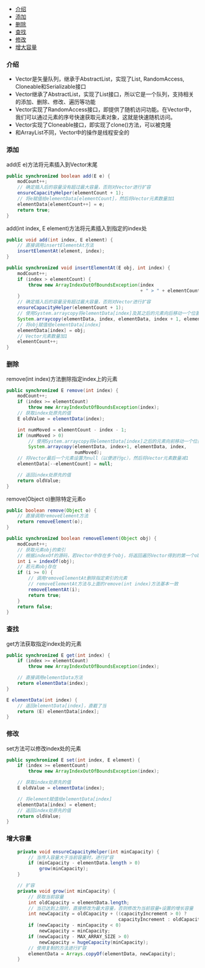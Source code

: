 - [介绍](#%E4%BB%8B%E7%BB%8D)
- [添加](#%E6%B7%BB%E5%8A%A0)
- [删除](#%E5%88%A0%E9%99%A4)
- [查找](#%E6%9F%A5%E6%89%BE)
- [修改](#%E4%BF%AE%E6%94%B9)
- [增大容量](#%E5%A2%9E%E5%A4%A7%E5%AE%B9%E9%87%8F)
### 介绍
- Vector是矢量队列，继承于AbstractList，实现了List, RandomAccess, Cloneable和Serializable接口
- Vector继承了AbstractList，实现了List接口，所以它是一个队列，支持相关的添加、删除、修改、遍历等功能
- Vector实现了RandomAccess接口，即提供了随机访问功能。在Vector中，我们可以通过元素的序号快速获取元素对象，这就是快速随机访问。
- Vector实现了Cloneable接口，即实现了clone()方法，可以被克隆
- 和ArrayList不同，Vector中的操作是线程安全的

### 添加
add(E e)方法将元素插入到Vector末尾
```java
public synchronized boolean add(E e) {
    modCount++;
    // 确定插入后的容量没有超过最大容量，否则对Vector进行扩容
    ensureCapacityHelper(elementCount + 1);
    // 将e赋值给elementData[elementCount]，然后将Vector元素数量加1
    elementData[elementCount++] = e;
    return true;
}
```

add(int index, E element)方法将元素插入到指定的index处
```java
public void add(int index, E element) {
    // 直接调用insertElementAt方法
    insertElementAt(element, index);
}
```

```java
public synchronized void insertElementAt(E obj, int index) {
    modCount++;
    if (index > elementCount) {
        throw new ArrayIndexOutOfBoundsException(index
                                                 + " > " + elementCount);
    }
    // 确定插入后的容量没有超过最大容量，否则对Vector进行扩容
    ensureCapacityHelper(elementCount + 1);
    // 使用System.arraycopy将elementData[index]及其之后的元素向后移动一个位置
    System.arraycopy(elementData, index, elementData, index + 1, elementCount - index);
    // 将obj赋值给elementData[index]
    elementData[index] = obj;
    // Vector元素数量加1
    elementCount++;
}
```

### 删除
remove(int index)方法删除指定index上的元素
```java
public synchronized E remove(int index) {
    modCount++;
    if (index >= elementCount)
        throw new ArrayIndexOutOfBoundsException(index);
    // 获取index处原先的值
    E oldValue = elementData(index);

    int numMoved = elementCount - index - 1;
    if (numMoved > 0)
        // 使用System.arraycopy将elementData[index]之后的元素向前移动一个位置
        System.arraycopy(elementData, index+1, elementData, index,
                         numMoved);
    // 将Vector最后一个元素设置为null（以便进行gc），然后将Vector元素数量减1
    elementData[--elementCount] = null;

    // 返回index处原先的值
    return oldValue;
}
```

remove(Object o)删除特定元素o
```java
public boolean remove(Object o) {
    // 直接调用removeElement方法
    return removeElement(o);
}
```

```java
public synchronized boolean removeElement(Object obj) {
    modCount++;
    // 获取元素obj的索引
    // 根据indexOf的源码，若Vector中存在多个obj，将返回遍历Vector得到的第一个obj的索引
    int i = indexOf(obj);
    // 若元素obj存在
    if (i >= 0) {
        // 调用removeElementAt删除指定索引的元素
        // removeElementAt方法与上面的remove(int index)方法基本一致
        removeElementAt(i);
        return true;
    }
    return false;
}
```

### 查找
get方法获取指定index处的元素
```java
public synchronized E get(int index) {
    if (index >= elementCount)
        throw new ArrayIndexOutOfBoundsException(index);

    // 直接调用elementData方法
    return elementData(index);
}
```

```java
E elementData(int index) {
    // 返回elementData[index]，直截了当
    return (E) elementData[index];
}
```

### 修改
set方法可以修改index处的元素
```java
public synchronized E set(int index, E element) {
    if (index >= elementCount)
        throw new ArrayIndexOutOfBoundsException(index);

    // 获取index处原先的值
    E oldValue = elementData(index);

    // 将element赋值给elementData[index]
    elementData[index] = element;
    // 返回index处原先的值
    return oldValue;
}
```

### 增大容量
```java
    private void ensureCapacityHelper(int minCapacity) {
        // 当传入容量大于当前容量时，进行扩容
        if (minCapacity - elementData.length > 0)
            grow(minCapacity);
    }
```

```java
    // 扩容
    private void grow(int minCapacity) {
        // 获取当前容量
        int oldCapacity = elementData.length;
        // 当已达到上限时，直接修改为最大容量，否则修改为当前容量+设置的增长容量
        int newCapacity = oldCapacity + ((capacityIncrement > 0) ?
                                         capacityIncrement : oldCapacity);
        if (newCapacity - minCapacity < 0)
            newCapacity = minCapacity;
        if (newCapacity - MAX_ARRAY_SIZE > 0)
            newCapacity = hugeCapacity(minCapacity);
        // 使用复制的方法进行扩容
        elementData = Arrays.copyOf(elementData, newCapacity);
    }
```